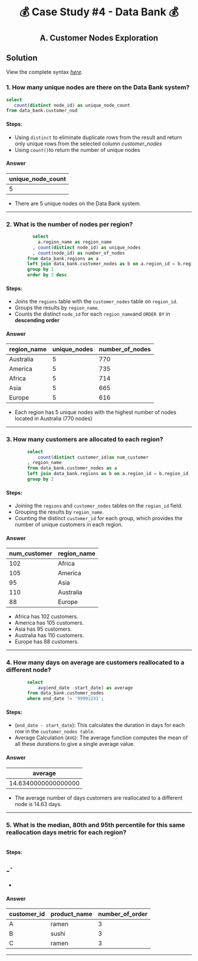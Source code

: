 
# <p align="center" style="margin-top: 0px;"> 💰 Case Study #4 - Data Bank 💰
## <p align="center"> A. Customer Nodes Exploration

## Solution

View the complete syntax [*here*](https://github.com/erisaxhelilaj/my_portofolio/blob/main/%234%20-%20Data%20Bank/questions.sql).



### 1. How many unique nodes are there on the Data Bank system?
```sql
select
   count(distinct node_id) as unique_node_count
from data_bank.customer_nod
```
#### Steps:
 - Using `distinct` to eliminate duplicate rows from the result and return only unique rows from the selected column    *customer_nodes* 
 - Using `count()`to return the number of unique nodes

#### Answer
| unique_node_count |
| ----------------- |
| 5                 |


- There are 5 unique nodes on the Data Bank system.

<hr/>

### 2. What is the number of nodes per region?
```sql
          select
            a.region_name as region_name
          , count(distinct node_id) as unique_nodes
          , count(node_id) as number_of_nodes
        from data_bank.regions as a
        left join data_bank.customer_nodes as b on a.region_id = b.region_id
        group by 1
        order by 3 desc
```
#### Steps:
 - Joins the `regions` table with the `customer_nodes` table on `region_id`.
 - Groups the results by `region_name`. 
 - Counts the distinct `node_id` for each `region_name`and `ORDER BY` in **descending order**

#### Answer
| region_name | unique_nodes | number_of_nodes |
| ----------- | ------------ | --------------- |
| Australia   | 5            | 770             |
| America     | 5            | 735             |
| Africa      | 5            | 714             |
| Asia        | 5            | 665             |
| Europe      | 5            | 616             |

- Each region has 5 unique nodes with the highest number of nodes located in Australia (770 nodes)

<hr/>

### 3. How many customers are allocated to each region?
```sql
        select
            count(distinct customer_id)as num_customer 
        , region_name 
        from data_bank.customer_nodes as a 
        left join data_bank.regions as b on a.region_id = b.region_id
        group by 2
```
#### Steps:
 - Joining the `regions` and `customer_nodes` tables on the `region_id` field.
 - Grouping the results by `region_name`.
 - Counting the distinct `customer_id` for each group, which provides the number of unique customers in each region.
 
#### Answer
| num_customer | region_name |
| ------------ | ----------- |
| 102          | Africa      |
| 105          | America     |
| 95           | Asia        |
| 110          | Australia   |
| 88           | Europe      |

- Africa has 102 customers.
- America has 105 customers.
- Asia has 95 customers.
- Australia has 110 customers.
- Europe has 88 customers.

<hr/>

### 4. How many days on average are customers reallocated to a different node?

```sql
        select
            avg(end_date -start_date) as average
        from data_bank.customer_nodes
        where end_date != '99991231';
```
#### Steps:
 - (`end_date - start_date`): This calculates the duration in days for each row in the `customer_nodes table`.
 - Average Calculation (`AVG`): The average function computes the mean of all these durations to give a single average value.

#### Answer
| average             |
| ------------------- |
| 14.6340000000000000 |

- The average number of days customers are reallocated to a different node is 14.63 days.


<hr/>

### 5. What is the median, 80th and 95th percentile for this same reallocation days metric for each region?

```sql

```
#### Steps:
-`
- 
-


#### Answer
| customer_id | product_name | number_of_order|
| ----------- | ------------ | -------------- |
|     A       |    ramen     |       3        |
|     B       |    sushi     |       3        |
|     C       |    ramen     |       3        |

<hr/>


